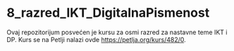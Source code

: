# 8_razred_IKT_DigitalnaPismenost

Ovaj repozitorijum posvećen je kursu za osmi razred za nastavne teme IKT i DP. Kurs se na Petlji nalazi ovde https://petlja.org/kurs/482/0.
